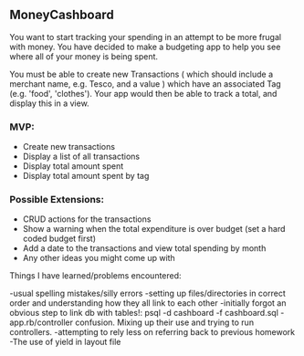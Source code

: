 ## MoneyCashboard

You want to start tracking your spending in an attempt to be more frugal with money. You have decided to make a budgeting app to help you see where all of your money is being spent.

You must be able to create new Transactions ( which should include a merchant name, e.g. Tesco, and a value ) which have an associated Tag (e.g. 'food', 'clothes'). Your app would then be able to track a total, and display this in a view.

### MVP:

- Create new transactions
- Display a list of all transactions
- Display total amount spent
- Display total amount spent by tag

### Possible Extensions:

- CRUD actions for the transactions
- Show a warning when the total expenditure is over budget (set a hard coded budget first)
- Add a date to the transactions and view total spending by month
- Any other ideas you might come up with

Things I have learned/problems encountered:

-usual spelling mistakes/silly errors
-setting up files/directories in correct order and understanding how they all link to each other
-initially forgot an obvious step to link db with tables!:
psql -d cashboard -f cashboard.sql
-app.rb/controller confusion. Mixing up their use and trying to run controllers.
-attempting to rely less on referring back to previous homework
-The use of yield in layout file
